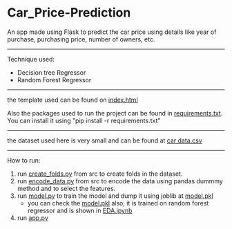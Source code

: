 # Car_Price-Prediction

An app made using Flask to predict the car price using details like year of purchase, purchasing price, number of owners, etc.

---
Technique used: 
  - Decision tree Regressor
  - Random Forest Regressor
  
---  
the template used can be found on [index.html](https://github.com/JVedant/Car_Price-Prediction/blob/master/templates/index.html)

Also the packages used to run the project can be found in [requirements.txt](https://github.com/JVedant/Car_Price-Prediction/blob/master/requirements.txt).
You can install it using "pip install -r requirements.txt"

---
the dataset used here is very small and can be found at [car data.csv](https://github.com/JVedant/Car_Price-Prediction/blob/master/input/car%20data.csv)

---
How to run:
1. run [create_folds.py](https://github.com/JVedant/Car_Price-Prediction/blob/master/src/create_folds.py) from src to create folds in the dataset.
2. run [encode_data.py](https://github.com/JVedant/Car_Price-Prediction/blob/master/src/encode_data.py) from src to encode the data using pandas dummmy method and to select the features.
3. run [model.py](https://github.com/JVedant/Car_Price-Prediction/blob/master/src/model.py) to train the model and dump it using joblib at [model.pkl](https://github.com/JVedant/Car_Price-Prediction/blob/master/models/DecisionTree/model.pkl)
    - you can check the [model.pkl](https://github.com/JVedant/Car_Price-Prediction/blob/master/models/model.pkl) also, it is trained on random forest regressor and is shown in [EDA.ipynb](https://github.com/JVedant/Car_Price-Prediction/blob/master/notebooks/EDA.ipynb)
4. run [app.py](https://github.com/JVedant/Car_Price-Prediction/blob/master/app.py)
